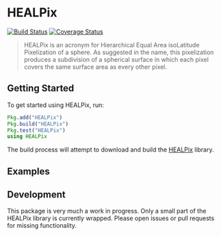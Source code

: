 # HEALPix

[![Build Status](https://travis-ci.org/mweastwood/HEALPix.jl.svg?branch=master)](https://travis-ci.org/mweastwood/HEALPix.jl)
[![Coverage Status](https://coveralls.io/repos/mweastwood/HEALPix.jl/badge.svg?branch=master)](https://coveralls.io/r/mweastwood/HEALPix.jl?branch=master)

> HEALPix is an acronym for Hierarchical Equal Area isoLatitude Pixelization of a sphere.
> As suggested in the name, this pixelization produces a subdivision of a spherical
> surface in which each pixel covers the same surface area as every other pixel.

## Getting Started

To get started using HEALPix, run:
```julia
Pkg.add("HEALPix")
Pkg.build("HEALPix")
Pkg.test("HEALPix")
using HEALPix
```

The build process will attempt to download and build the [HEALPix](http://healpix.jpl.nasa.gov/) library.

## Examples

## Development
This package is very much a work in progress. Only a small part of the HEALPix library is currently wrapped.
Please open issues or pull requests for missing functionality.

